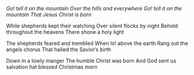 *Go! tell it on the mountain* 
*Over the hills and everywhere* 
*Go! tell it on the mountain* 
*That Jesus Christ is born*

While shepherds kept their watching 
Over silent flocks by night
Behold throughout the heavens 
There shone a holy light

The shepherds feared and trembled 
When lo! above the earth
Rang out the angels chorus
That hailed the Savior’s birth

Down in a lowly manger
The humble Christ was born 
And God sent us salvation 
hat blessed Christmas morn